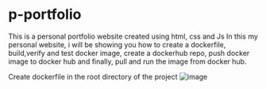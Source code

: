 # p-portfolio
This is a personal portfolio website created using html, css and Js
In this my personal website, i will be showing you how to create a dockerfile, build,verify and test docker image, create a dockerhub repo, push docker image to docker hub and finally, pull and run the image from docker hub.

Create dockerfile in the root directory of the project
![image](https://github.com/user-attachments/assets/acca3ae7-5d74-414c-b0da-584554c813cc)
